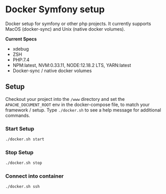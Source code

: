 # Docker Symfony setup

Docker setup for symfony or other php projects. It currently supports MacOS (docker-sync) and Unix (native docker volumes).

**Current Specs**
* xdebug
* ZSH
* PHP:7.4
* NPM:latest, NVM:0.33.11, NODE:12.18.2 LTS, YARN:latest
* Docker-sync / native docker volumes


## Setup

Checkout your project into the `/www` directory and set the `APACHE_DOCUMENT_ROOT` env in the docker-compose file, to match your framework / setup.
Type `./docker.sh` to see a help message for additional commands.

### Start Setup
```bash
./docker.sh start
```

### Stop Setup
```bash
./docker.sh stop
```

### Connect into container
```bash
./docker.sh ssh
```
